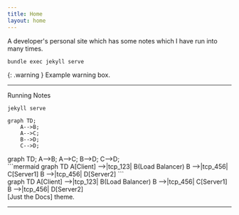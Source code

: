 ```yaml
---
title: Home
layout: home
---
```



A developer's personal site which has some notes which I have run into many times. 

`bundle exec jekyll serve`

{: .warning }
Example warning box.

----

Running Notes

`jekyll serve`

```mermaid
graph TD;
    A-->B;
    A-->C;
    B-->D;
    C-->D;
```
<div class="mermaid" markdown="0" >
graph TD;
    A-->B;
    A-->C;
    B-->D;
    C-->D;
</div>
```mermaid
graph TD
A[Client] -->|tcp_123| B(Load Balancer)
B -->|tcp_456| C[Server1] 
B -->|tcp_456| D[Server2]
```
<div class="mermaid" markdown="0" >
graph TD
A[Client] -->|tcp_123| B(Load Balancer)
B -->|tcp_456| C[Server1] 
B -->|tcp_456| D[Server2]
</div>
 [Just the Docs] theme. 

----

[^1]: [It can take up to 10 minutes for changes to your site to publish after you push the changes to GitHub](https://docs.github.com/en/pages/setting-up-a-github-pages-site-with-jekyll/creating-a-github-pages-site-with-jekyll#creating-your-site).

[Just the Docs]: https://just-the-docs.github.io/just-the-docs/
[GitHub Pages]: https://docs.github.com/en/pages
[README]: https://github.com/just-the-docs/just-the-docs-template/blob/main/README.md
[Jekyll]: https://jekyllrb.com
[GitHub Pages / Actions workflow]: https://github.blog/changelog/2022-07-27-github-pages-custom-github-actions-workflows-beta/
[use this template]: https://github.com/just-the-docs/just-the-docs-template/generate

